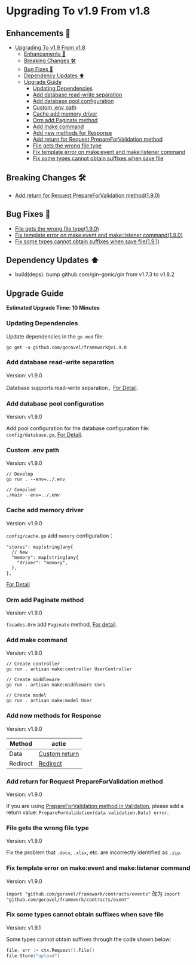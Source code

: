 # Upgrading To v1.9 From v1.8

## Enhancements 🚀

- [Upgrading To v1.9 From v1.8](#upgrading-to-v19-from-v18)
  - [Enhancements 🚀](#enhancements-)
  - [Breaking Changes 🛠](#breaking-changes-)
  - [Bug Fixes 🐛](#bug-fixes-)
  - [Dependency Updates ⬆️](#dependency-updates-️)
  - [Upgrade Guide](#upgrade-guide)
    - [Updating Dependencies](#updating-dependencies)
    - [Add database read-write separation](#add-database-read-write-separation)
    - [Add database pool configuration](#add-database-pool-configuration)
    - [Custom .env path](#custom-env-path)
    - [Cache add memory driver](#cache-add-memory-driver)
    - [Orm add Paginate method](#orm-add-paginate-method)
    - [Add make command](#add-make-command)
    - [Add new methods for Response](#add-new-methods-for-response)
    - [Add return for Request PrepareForValidation method](#add-return-for-request-prepareforvalidation-method)
    - [File gets the wrong file type](#file-gets-the-wrong-file-type)
    - [Fix template error on make:event and make:listener command](#fix-template-error-on-makeevent-and-makelistener-command)
    - [Fix some types cannot obtain suffixes when save file](#fix-some-types-cannot-obtain-suffixes-when-save-file)

## Breaking Changes 🛠

- [Add return for Request PrepareForValidation method(1.9.0)](#add-return-for-request-prepareforvalidation-method)

## Bug Fixes 🐛

- [File gets the wrong file type(1.9.0)](#file-gets-the-wrong-file-type)
- [Fix template error on make:event and make:listener command(1.9.0)](#fix-template-error-on-make-event-and-make-listener-command)
- [Fix some types cannot obtain suffixes when save file(1.9.1)](#fix-some-types-cannot-obtain-suffixes-when-save-file)

## Dependency Updates ⬆️

- build(deps): bump github.com/gin-gonic/gin from v1.7.3 to v1.8.2

## Upgrade Guide

**Estimated Upgrade Time: 10 Minutes**

### Updating Dependencies

Update dependencies in the `go.mod` file:

```
go get -u github.com/goravel/framework@v1.9.0
```

### Add database read-write separation

Version: v1.9.0

Database supports read-write separation，[For Detail](../orm/quickstart#read--write-connections).

### Add database pool configuration

Version: v1.9.0

Add pool configuration for the database configuration file:
`config/database.go`, [For Detail](https://github.com/goravel/goravel/blob/v1.9.x/config/database.go).

### Custom .env path

Version: v1.9.0

```
// Develop
go run . --env=../.env

// Compiled
./main --env=../.env
```

### Cache add memory driver

Version: v1.9.0

`config/cache.go` add `memory` configuration：

```
"stores": map[string]any{
  // New
  "memory": map[string]any{
    "driver": "memory",
  },
},
```

[For Detail](https://github.com/goravel/goravel/blob/v1.9.x/config/cache.go)

### Orm add Paginate method

Version: v1.9.0

`facades.Orm` add `Paginate` method, [For detail](../orm/quickstart#Paginate).

### Add make command

Version: v1.9.0

```
// Create controller
go run . artisan make:controller UserController

// Create middleware
go run . artisan make:middleware Cors

// Create model
go run . artisan make:model User
```

### Add new methods for Response

Version: v1.9.0

| Method   | actie                                             |
| -------- | ------------------------------------------------- |
| Data     | [Custom return](../basic/responses#custom-return) |
| Redirect | [Redirect](../basic/responses#redirect)           |

### Add return for Request PrepareForValidation method

Version: v1.9.0

If you are using [PrepareForValidation method in Validation](../basic/validation#format-data-before-validation),
please add a return value: `PrepareForValidation(data validation.Data) error`.

### File gets the wrong file type

Version: v1.9.0

Fix the problem that `.docx`, `.xlsx`, etc. are incorrectly identified as `.zip`.

### Fix template error on make:event and make:listener command

Version: v1.9.0

`import "github.com/goravel/framework/contracts/events"` 改为 `import "github.com/goravel/framework/contracts/event"`

### Fix some types cannot obtain suffixes when save file

Version: v1.9.1

Some types cannot obtain suffixes through the code shown below:

```go
file, err := ctx.Request().File()   
file.Store("upload")
```
